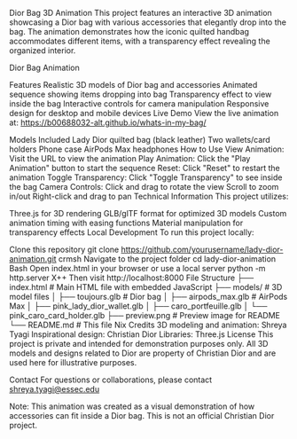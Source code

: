 Dior Bag 3D Animation
This project features an interactive 3D animation showcasing a Dior bag with various accessories that elegantly drop into the bag. The animation demonstrates how the iconic quilted handbag accommodates different items, with a transparency effect revealing the organized interior.

Dior Bag Animation

Features
Realistic 3D models of Dior bag and accessories
Animated sequence showing items dropping into bag
Transparency effect to view inside the bag
Interactive controls for camera manipulation
Responsive design for desktop and mobile devices
Live Demo
View the live animation at: https://b00688032-alt.github.io/whats-in-my-bag/

Models Included
Lady Dior quilted bag (black leather)
Two wallets/card holders
Phone case
AirPods Max headphones
How to Use
View Animation: Visit the URL to view the animation
Play Animation: Click the "Play Animation" button to start the sequence
Reset: Click "Reset" to restart the animation
Toggle Transparency: Click "Toggle Transparency" to see inside the bag
Camera Controls:
Click and drag to rotate the view
Scroll to zoom in/out
Right-click and drag to pan
Technical Information
This project utilizes:

Three.js for 3D rendering
GLB/glTF format for optimized 3D models
Custom animation timing with easing functions
Material manipulation for transparency effects
Local Development
To run this project locally:

Clone this repository
git clone https://github.com/yourusername/lady-dior-animation.git
crmsh
Navigate to the project folder
cd lady-dior-animation
Bash
Open index.html in your browser or use a local server
python -m http.server
X++
Then visit http://localhost:8000
File Structure
├── index.html          # Main HTML file with embedded JavaScript
├── models/             # 3D model files
│   ├── toujours.glb    # Dior bag
│   ├── airpods_max.glb # AirPods Max
│   ├── pink_lady_dior_wallet.glb
│   ├── caro_portfeuille.glb
│   └── pink_caro_card_holder.glb
├── preview.png         # Preview image for README
└── README.md           # This file
Nix
Credits
3D modeling and animation: Shreya Tyagi
Inspirational design: Christian Dior
Libraries: Three.js
License
This project is private and intended for demonstration purposes only. All 3D models and designs related to Dior are property of Christian Dior and are used here for illustrative purposes.

Contact
For questions or collaborations, please contact shreya.tyagi@essec.edu

Note: This animation was created as a visual demonstration of how accessories can fit inside a Dior bag. This is not an official Christian Dior project.
